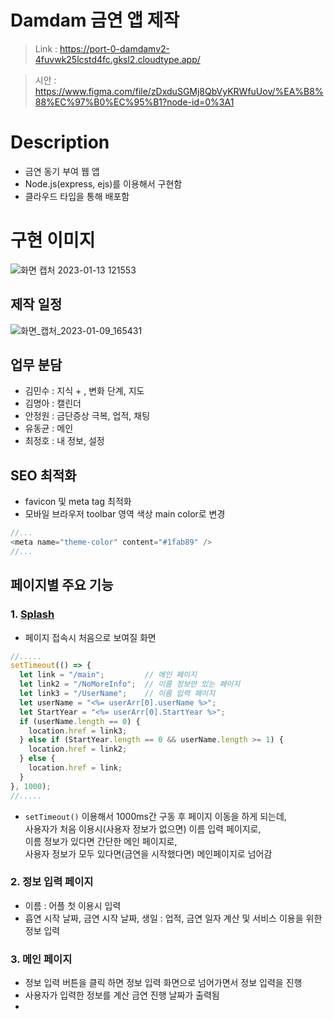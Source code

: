# Damdam 금연 앱 제작
> Link : https://port-0-damdamv2-4fuvwk25lcstd4fc.gksl2.cloudtype.app/

> 시안 : https://www.figma.com/file/zDxduSGMj8QbVyKRWfuUov/%EA%B8%88%EC%97%B0%EC%95%B1?node-id=0%3A1

# Description
- 금연 동기 부여 웹 앱
- Node.js(express, ejs)를 이용해서 구현함
- 클라우드 타입을 통해 배포함

# 구현 이미지 
![화면 캡처 2023-01-13 121553](https://user-images.githubusercontent.com/103430498/212229183-4ab12a5c-d78c-4a5f-a18f-12a621b6b070.png)

## 제작 일정
![화면_캡처_2023-01-09_165431](https://user-images.githubusercontent.com/103430498/211432717-74ccbc91-0f07-4abd-8fba-7d24654256f9.png)

## 업무 분담
- 김민수 : 지식 + , 변화 단계, 지도
- 김명아 : 캘린더
- 안정원 : 금단증상 극복, 업적, 채팅
- 유동균 : 메인
- 최정호 : 내 정보, 설정

## SEO 최적화
- favicon 및 meta tag 최적화
- 모바일 브라우저 toolbar 영역 색상 main color로 변경
```javascript
//...
<meta name="theme-color" content="#1fab89" />
//...
```

## 페이지별 주요 기능

### 1. [Splash](https://port-0-damdamv2-4fuvwk25lcstd4fc.gksl2.cloudtype.app/main)
- 페이지 접속시 처음으로 보여질 화면
```javascript
//.....
setTimeout(() => {
  let link = "/main";         // 메인 페이지
  let link2 = "/NoMoreInfo";  // 이름 정보만 있는 페이지
  let link3 = "/UserName";    // 이름 입력 페이지
  let userName = "<%= userArr[0].userName %>";
  let StartYear = "<%= userArr[0].StartYear %>";
  if (userName.length == 0) {
    location.href = link3;
  } else if (StartYear.length == 0 && userName.length >= 1) {
    location.href = link2;
  } else {
    location.href = link;
  }
}, 1000);
//.....
```
- `setTimeout()` 이용해서 1000ms간 구동 후 페이지 이동을 하게 되는데, <br>
  사용자가 처음 이용시(사용자 정보가 없으면) 이름 입력 페이지로, <br>
  이름 정보가 있다면 간단한 메인 페이지로, <br>
  사용자 정보가 모두 있다면(금연을 시작했다면) 메인페이지로 넘어감<br>

### 2. 정보 입력 페이지
- 이름 : 어플 첫 이용시 입력
- 흡연 시작 날짜, 금연 시작 날짜, 생일 : 업적, 금연 일자 계산 및 서비스 이용을 위한 정보 입력

### 3. 메인 페이지
- 정보 입력 버튼을 클릭 하면 정보 입력 화면으로 넘어가면서 정보 입력을 진행
- 사용자가 입력한 정보를 계산 금연 진행 날짜가 출력됨
- 
